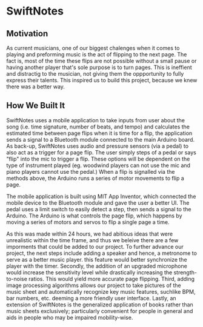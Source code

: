 # SwiftNotes
## Motivation
As current musicians, one of our biggest chalenges when it comes to playing and preforming music is the act of flipping to the next page. The fact is, most of the time these flips are not possible without a small pause or having another player that's sole purpose is to turn pages. This is ineffient and distractig to the musician, not giving them the oppportunity to fully express their talents. This inspired us to build this project, because we knew there was a better way.

## How We Built It
SwiftNotes uses a mobile application to take inputs from user about the song (i.e. time signature, number of beats, and tempo) and calculates the estimated time between page flips when it is time for a flip, the application sends a signal to a Bluetooth module connected to the main Arduino board. As back-up, SwiftNotes uses audio and pressure sensors (via a pedal) to also act as a trigger for a page flip. The user simply steps of a pedal or says "flip" into the mic to trigger a flip. These options will be dependent on the type of instrument played (eg. woodwind players can not use the mic and piano players cannot use the pedal.) When a flip is signalled via the methods above, the Arduino runs a series of motor movements to flip a page.

The mobile application is built using MIT App Inventor, which connected the mobile device to the Bluetooth module and gave the user a better UI. The pedal uses a limit switch to easily detect a step, then sends a signal to the Arduino. The Arduino is what controls the page flip, which happens by moving a series of motors and servos to flip a single page a time.

As this was made within 24 hours, we had abitious ideas that were unrealistic within the time frame, and thus we beleive there are a few imporments that could be added to our project. To further advance our project, the next steps include adding a speaker and hence, a metronome to serve as a better music player. this feature would better synchronize the player with the timer. Secondly, the addition of an upgraded microphone would increase the sensitivity level while drastically increasing the strength-to-noise ratios. This would yield more accurate page flipping. Third, adding image processing algorithms allows our project to take pictures of the music sheet and automatically recognize key music features, suchlike BPM, bar numbers, etc. deeming a more friendly user interface. Lastly, an extension of SwiftNotes is the generalized application of books rather than music sheets exclusively; particularly convenient for people in general and aids in people who may be impaired mobility-wise.
